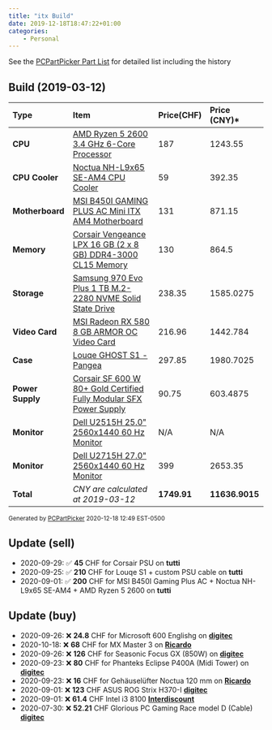 ```yaml
---
title: "itx Build"
date: 2019-12-18T18:47:22+01:00
categories:
    - Personal
---
```


See the [PCPartPicker Part List](https://pcpartpicker.com/list/tqNNYg) for detailed list including the history

## Build (2019-03-12)

|Type|Item|Price(CHF)|Price (CNY)*|
|:----|:----|:----|:----|
|**CPU** | [AMD Ryzen 5 2600 3.4 GHz 6-Core Processor](https://www.digitec.ch/en/s1/product/amd-ryzen-5-2600-am4-340ghz-unlocked-processors-8359328?supplier=406802) | 187 | 1243.55|
|**CPU Cooler** | [Noctua NH-L9x65 SE-AM4 CPU Cooler](https://pcpartpicker.com/product/VHtWGX/noctua-nh-l9x65-se-am4-cpu-cooler-nh-l9x65-se-am4) | 59 | 392.35|
|**Motherboard** | [MSI B450I GAMING PLUS AC Mini ITX AM4 Motherboard](https://pcpartpicker.com/product/gBWfrH/msi-b450i-gaming-plus-ac-mini-itx-am4-motherboard-b450i-gaming-plus-ac) | 131 | 871.15|
|**Memory** | [Corsair Vengeance LPX 16 GB (2 x 8 GB) DDR4-3000 CL15 Memory](https://pcpartpicker.com/product/6ntWGX/corsair-vengeance-lpx-16gb-2-x-8gb-ddr4-3000-memory-cmk16gx4m2b3000c15w) | 130 | 864.5|
|**Storage** | [Samsung 970 Evo Plus 1 TB M.2-2280 NVME Solid State Drive](https://pcpartpicker.com/product/Zxw7YJ/samsung-970-evo-plus-1-tb-m2-2280-nvme-solid-state-drive-mz-v7s1t0bam) | 238.35 | 1585.0275|
|**Video Card** | [MSI Radeon RX 580 8 GB ARMOR OC Video Card](https://pcpartpicker.com/product/TTfmP6/msi-radeon-rx-580-8gb-armor-oc-video-card-rx-580-armor-8g-oc) | 216.96 | 1442.784|
|**Case**| [Louqe GHOST S1 - Pangea](https://louqe.com/) | 297.85 | 1980.7025|
|**Power Supply** | [Corsair SF 600 W 80+ Gold Certified Fully Modular SFX Power Supply](https://www.digitec.ch/en/s1/product/corsair-sf600-600w-power-supply-computer-5802960?ipsrId=153268&shid=177147) | 90.75 | 603.4875|
|**Monitor** | [Dell U2515H 25.0" 2560x1440 60 Hz Monitor](https://pcpartpicker.com/product/T8dFf7/dell-monitor-u2515h) | N/A | N/A|
|**Monitor** | [Dell U2715H 27.0" 2560x1440 60 Hz Monitor](hhttps://www.digitec.ch/en/s1/product/dell-u2715h-27-2560-x-1440-pixels-monitors-3496235) | 399 | 2653.35|
| **Total** | *CNY are calculated at 2019-03-12* | **1749.91** | **11636.9015** |

<sub> Generated by [PCPartPicker](https://pcpartpicker.com) 2020-12-18 12:49 EST-0500 </sub>

## Update (sell)

* 2020-09-29: :white_check_mark: **45** CHF for Corsair PSU on **tutti**
* 2020-09-25: :white_check_mark: **210** CHF for Louqe S1 + custom PSU cable on **tutti**
* 2020-09-01: :white_check_mark: **200** CHF for MSI B450I Gaming Plus AC + Noctua NH-L9x65 SE-AM4 + AMD Ryzen 5 2600 on **tutti**

## Update (buy)

* 2020-09-26: :x: **24.8** CHF for Microsoft 600 Englishg on [**digitec**](https://www.digitec.ch/en/s1/product/microsoft-600-eng-int-cable-keyboards-11812564)
* 2020-10-18: :x: **68** CHF for MX Master 3 on [**Ricardo**](https://www.ricardo.ch/de/a/mx-master-3-ungeoeffnet-1139803814/)
* 2020-09-26: :x: **126** CHF for Seasonic Focus GX (850W) on [**digitec**](https://www.digitec.ch/en/s1/product/seasonic-focus-gx-850w-pc-netzteil-12301874)
* 2020-09-23: :x: **80** CHF for Phanteks Eclipse P400A (Midi Tower)  on [**digitec**](https://www.digitec.ch/en/s1/product/phanteks-eclipse-p400a-midi-tower-pc-cases-11685782)
* 2020-09-23: :x: **16** CHF for Gehäuselüfter Noctua 120 mm  on [**Ricardo**](https://www.ricardo.ch/de/a/gehaeuseluefter-noctua-120-mm-1136211306/)
* 2020-09-01: :x: **123** CHF ASUS ROG Strix H370-I [**digitec**](https://www.digitec.ch/en/s1/product/asus-rog-strix-h370-f-gaming-lga-1151-intel-h370-atx-motherboards-8281518)
* 2020-09-01: :x: **61.4** CHF Intel i3 8100 [**Interdiscount**](https://www.interdiscount.ch/de/computer-gaming/pc-komponenten/prozessoren--c581000/intel-core-i3-8100-prozessor--p0001407378)
* 2020-07-30: :x: **52.21** CHF Glorious PC Gaming Race model D (Cable)  [**digitec**](https://www.digitec.ch/en/s1/product/glorious-pc-gaming-race-model-d-cable-mice-12392165)
